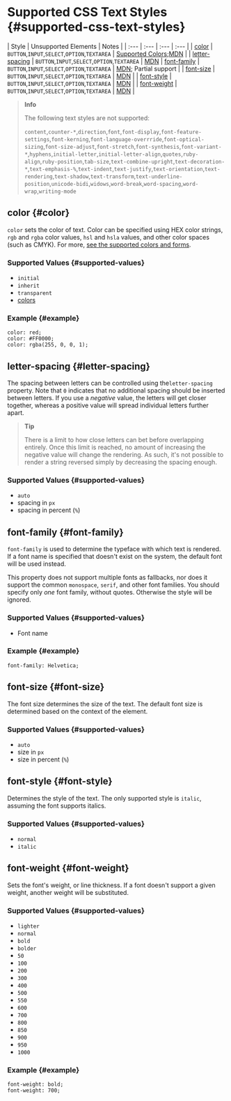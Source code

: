# Supported CSS Text Styles {#supported-css-text-styles}

| Style | Unsupported Elements | Notes |
| :--- | :--- | :--- | :--- |
| [color](http://localhost:1234/reference/ui/styles/supported-css-text-styles.html#color) | `BUTTON`,`INPUT`,`SELECT`,`OPTION`,`TEXTAREA` | [Supported Colors](http://localhost:1234/reference/ui/styles/..supported-colors.md);[MDN](https://developer.mozilla.org/en-US/docs/Web/CSS/color) |
| [letter-spacing](http://localhost:1234/reference/ui/styles/supported-css-text-styles.html#letter-spacing) | `BUTTON`,`INPUT`,`SELECT`,`OPTION`,`TEXTAREA` | [MDN](https://developer.mozilla.org/en-US/docs/Web/CSS/letter-spacing) 
| [font-family](http://localhost:1234/reference/ui/styles/supported-css-text-styles.html#font-family) | `BUTTON`,`INPUT`,`SELECT`,`OPTION`,`TEXTAREA` | [MDN](https://developer.mozilla.org/en-US/docs/Web/CSS/font-family); Partial support |
| [font-size](http://localhost:1234/reference/ui/styles/supported-css-text-styles.html#font-size) | `BUTTON`,`INPUT`,`SELECT`,`OPTION`,`TEXTAREA` | [MDN](https://developer.mozilla.org/en-US/docs/Web/CSS/font-size) |
| [font-style](http://localhost:1234/reference/ui/styles/supported-css-text-styles.html#font-style) | `BUTTON`,`INPUT`,`SELECT`,`OPTION`,`TEXTAREA` | [MDN](https://developer.mozilla.org/en-US/docs/Web/CSS/font-style) |
| [font-weight](http://localhost:1234/reference/ui/styles/supported-css-text-styles.html#font-weight) | `BUTTON`,`INPUT`,`SELECT`,`OPTION`,`TEXTAREA` | [MDN](https://developer.mozilla.org/en-US/docs/Web/CSS/font-weight) |


> **Info**
>
> The following text styles are not supported:
>
> `content`,`counter-*`,`direction`,`font`,`font-display`,`font-feature-settings`,`font-kerning`,`font-language-overrride`,`font-optical-sizing`,`font-size-adjust`,`font-stretch`,`font-synthesis`,`font-variant-*`,`hyphens`,`initial-letter`,`initial-letter-align`,`quotes`,`ruby-align`,`ruby-position`,`tab-size`,`text-combine-upright`,`text-decoration-*`,`text-emphasis-%`,`text-indent`,`text-justify`,`text-orientation`,`text-rendering`,`text-shadow`,`text-transform`,`text-underline-position`,`unicode-bidi`,`widows`,`word-break`,`word-spacing`,`word-wrap`,`writing-mode`

## color {#color}

`color` sets the color of text. Color can be specified using HEX color strings, `rgb` and `rgba` color values, `hsl` and `hsla` values, and other color spaces \(such as CMYK\). For more, [see the supported colors and forms](./supported-colors.md).

### Supported Values {#supported-values}

* `initial`
* `inherit`
* `transparent`
* [colors](./supported-colors.md)

### Example {#example}

```
color: red;
color: #FF0000;
color: rgba(255, 0, 0, 1);
```

## letter-spacing {#letter-spacing}

 The spacing between letters can be controlled using the`letter-spacing` property. Note that `0` indicates that no additional spacing should be inserted between letters. If you use a _negative_ value, the letters will get closer together, whereas a positive value will spread individual letters further apart.

> **Tip**
> 
> There is a limit to how close letters can bet before overlapping entirely. Once this limit is reached, no amount of increasing the negative value will change the rendering. As such, it's not possible to render a string reversed simply by decreasing the spacing enough.

### Supported Values {#supported-values}

* `auto`
* spacing in `px`
* spacing in percent (`%`)

## font-family {#font-family}

`font-family` is used to determine the typeface with which text is rendered. If a font name is specified that doesn't exist on the system, the default font will be used instead.



This property does not support multiple fonts as fallbacks, nor does it support the common `monospace`, `serif`, and other font families. You should specify only _one_ font family, without quotes. Otherwise the style will be ignored.

### Supported Values {#supported-values}

* Font name

### Example {#example}

```
font-family: Helvetica;
```

## font-size {#font-size}

The font size determines the size of the text. The default font size is determined based on the context of the element.

### Supported Values {#supported-values}

* `auto`
* size in `px`
* size in percent (`%`)

## font-style {#font-style}

Determines the style of the text. The only supported style is `italic`, assuming the font supports italics.

### Supported Values {#supported-values}

* `normal`
* `italic`

## font-weight {#font-weight}

Sets the font's weight, or line thickness. If a font doesn't support a given weight, another weight will be substituted.

### Supported Values {#supported-values}

* `lighter`
* `normal`
* `bold`
* `bolder`
* `50`
* `100`
* `200`
* `300`
* `400`
* `500`
* `550`
* `600`
* `700`
* `800`
* `850`
* `900`
* `950`
* `1000`

### Example {#example}

```
font-weight: bold;
font-weight: 700;
```



  


